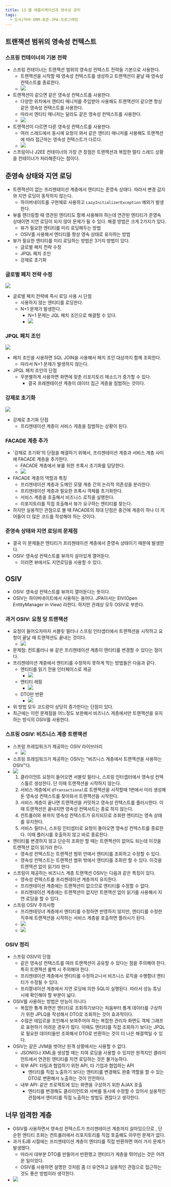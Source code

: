 ```yaml
---
title: 13-웹 애플리케이션과 영속성 관리
tags:
  - 도서/자바-ORM-표준-JPA-프로그래밍
---
```

## 트랜잭션 범위의 영속성 컨텍스트

### 스프링 컨테이너의 기본 전략

- 스프링 컨테이너는 트랜잭션 범위의 영속성 컨텍스트 전략을 기본으로 사용한다.
	- 트랜잭션을 시작할 때 영속성 컨텍스트를 생성하고 트랜잭션이 끝날 때 영속성 컨텍스트를 종료한다.
	- ![](assets/Pasted%20image%2020250305002058.png)
- 트랜잭션이 같으면 같은 영속성 컨텍스트를 사용한다.
	- 다양한 위치에서 엔티티 매니저를 주입받아 사용해도 트랜잭션이 같으면 항상 같은 영속성 컨텍스트를 사용한다.
	- 따라서 엔티티 매니저는 달라도 같은 영속성 컨텍스트를 사용한다.
	- ![](assets/Pasted%20image%2020250305002335.png)
- 트랜잭션이 다르면 다른 영속성 컨텍스트를 사용한다.
	- 여러 스레드에서 동시에 요청이 와서 같은 엔티티 매니저를 사용해도 트랜잭션에 따라 접근하는 영속성 컨텍스트가 다르다.
	- ![](assets/Pasted%20image%2020250305002526.png)
- 스프링이나 J2EE 컨테이너의 가장 큰 장점은 트랜잭션과 복잡한 멀티 스레드 상황을 컨테이너가 처리해준다는 점이다.

## 준영속 상태와 지연 로딩

- 트랜잭션이 없는 프리젠테이션 계층에서 엔티티는 준영속 상태다. 따라서 변경 감지와 지연 로딩이 동작하지 않는다.
	- 하이버네이트를 구현체로 사용하고 `LazyInitializerException` 예외가 발생한다.
- 뷰를 렌더링할 때 영관된 엔티티도 함께 사용해야 하는데 연관된 엔티티가 준영속 상태이면 지연 로딩이 되지 않아 문제가 될 수 있다. 해결 방법은 크게 2가지가 있다.
	- 뷰가 필요한 엔티티를 미리 로딩해두는 방법
	- OSIV를 사용해서 엔티티를 항상 영속 상태로 유지하는 방법
- 뷰가 필요한 엔티티를 미리 로딩하는 방법은 3가지 방법이 있다.
	- 글로벌 페치 전략 수정
	- JPQL 페치 조인
	- 강제로 초기화

### 글로벌 페치 전략 수정

![](assets/Pasted%20image%2020250305003756.png)

- 글로벌 페치 전략에 즉시 로딩 사용 시 단점
	- 사용하지 않는 엔티티를 로딩한다.
	- N+1 문제가 발생한다.
		- N+1 문제는 JQL 페치 조인으로 해결할 수 있다.
		- ![](assets/Pasted%20image%2020250305003858.png)

### JPQL 페치 조인

![](assets/Pasted%20image%2020250305004247.png)

- 페치 조인을 사용하면 SQL JOIN을 사용해서 페치 조인 대상까지 함께 조회한다. 
	- 따라서 N+1 문제가 발생하지 않는다.
- JPQL 페치 조인의 단점
	- 무분별하게 사용하면 화면에 맞춘 리포지토리 메소드가 증가할 수 있다.
		- 결국 프레젠테이션 계층이 데이터 접근 게층을 침범하는 것이다.

### 강제로 초기화

![](assets/Pasted%20image%2020250305004550.png)

- 강제로 초기화 단점
	- 프리젠테이션 계층이 서비스 게층을 침범하는 상황이 된다.

### FACADE 계층 추가

- '강제로 초기화'의 단점을 해결하기 위해서, 프리젠테이션 계층과 서비스 계층 사이에 FACADE 계층을 추가한다.
	- FACADE 계층에서 뷰를 위한 프록시 초기화를 담당한다.
	- ![](assets/Pasted%20image%2020250305004804.png)
- FACADE 계층의 역할과 특징
	- 프리젠테이션 계층과 도메인 모델 계층 간의 논리적 의존성을 분리한다.
	- 프리젠테이션 계층과 필요한 프록시 객체를 초기화한다.
	- 서비스 계층을 호출해서 비즈니스 로직을 실행한다.
	- 리포지토리를 직접 호출해서 뷰가 요구하는 엔티티를 찾는다.
- 하지만 실용적인 관점으로 볼 때 FACADE의 최대 단점은 중간에 계층이 하나 더 끼어들어 더 많은 코드를 작성해야 하는 것이다.

### 준영속 상태와 지연 로딩의 문제점

- 결국 이 문제들은 엔티티가 프리젠테이션 계층에서 준영속 상태이기 때문에 발생한다.
- OSIV: 영속성 컨텍스트를 뷰까지 살아있게 열어둔다.
	- 이러면 뷰에서도 지연로딩을 사용할 수 있다.

## OSIV

- OSIV: 영속성 컨텍스트를 뷰까지 열어둔다는 뜻이다.
- OSIV는 하이버네이트에서 사용하는 용어다. JPA이서는 EIV(Open EntityManager in View) 라한다. 하지만 관례상 모두 OSIV로 부른다.

### 과거 OSIV: 요청 당 트랜잭션

- 요청이 들어오자마자 서블릿 필터나 스프링 인터셉터에서 트랜잭션을 시작하고 요청이 끝날 때 트랜잭션도 끝내는 것이다.
	- ![](assets/Pasted%20image%2020250305010337.png)
- 문제점: 컨트롤러나 뷰 같은 프리젠테이션 계층이 엔티티를 변경할 수 있다는 점이다.
- 프리젠테이션 계층에서 엔티티를 수정하지 못하게 막는 방법들은 다음과 같다.
	- 엔티티를 읽기 전용 인터페이스로 제공
		- ![](assets/Pasted%20image%2020250305010457.png)
	- 엔티티 레핑
		- ![](assets/Pasted%20image%2020250305010505.png)
	- DTO만 반환
		- ![](assets/Pasted%20image%2020250305010515.png)
- 위 방법 모두 코드량이 상당히 증가한다는 단점이 있다.
- 최근에는 이런 문제점을 어느정도 보완해서 비즈니스 게층에서만 트랜잭션을 유지하는 방식의 OSIV를 사용한다.

### 스프링 OSIV: 비즈니스 계층 트랜잭션

- 스프링 프레임워크가 제공하는 OSIV 라이브러리
	- ![](assets/Pasted%20image%2020250305011340.png)
- 스프링 프레임워크가 제공하는 OSIV는 "비즈니스 게층에서 트랜잭션을 사용하는 OSIV"다.
- ![](assets/Pasted%20image%2020250305011749.png)
	1. 클라이언트 요청이 들어오면 서블릿 필터나, 스프링 인터셉터에서 영속성 컨텍스틀르 생성한다. 단 이때 트랜잭션을 시작하지 않는다.
	2. 서비스 게층에서 `@Transactional`로 트랜잭션을 시작할때 1번에서 미리 생성해둔 영속성 컨텍스트를 찾아와서 트랜잭션을 시작한다.
	3. 서비스 계층이 끝나면 트랜잭션을 커밋하고 영속성 컨텍스트를 플러시한다. 이때 트랜잭션은 끝내지면 영속성 컨텍사트는 종료 하지 않는다.
	4. 컨트롤러와 뷰까지 영속성 컨텍스트가 유지되므로 조회한 엔티티는 영속 상태를 유지한다.
	5. 서비스 필터나, 스프링 인터셉터로 요청이 돌아오면 영속성 컨텍스트를 종료한다. 이때 플러시를 호출하지 않고 바로 종료한다.
- 엔티티를 변경하지 않고 단순히 조회만 할 때는 트랜잭션이 없어도 되는데 이것을 트랜잭션 없이 읽기라 한다.
	- 영속성 컨텍스트는 트랜잭션 범위 안에서 엔티티를 조회하고 수정할 수 있다.
	- 영속성 컨텍스트는 트랜잭션 범위 밖에서 엔티티를 조회만 할 수 있다. 이것을 트랜잭션 없이 읽기라 한다.
- 스프링이 제공하는 비즈니스 계층 트랜잭션 OSIV는 다음과 같은 특징이 있다.
	- 영속성 컨텍스트를 프리젠테이션 계층까지 유지한다.
	- 프리젠테이션 계층에는 트랜잭션이 없으므로 엔티티를 수정할 수 없다.
	- 프리젠테이션 계층에는 트랜잭션이 없지만 트랜잭션 없이 읽기를 사용해서 지연 로딩을 할 수 있다.
- 스프링 OSIV 주의사항
	- 프리젠테잇녀 계층에서 엔티티를 수정하면 반영하지 않지만, 엔티티를 수정한 직후에 트랜잭션을 시작하는 서비스 게층을 호출하면 플러시가 된다.
	- ![](assets/Pasted%20image%2020250305012150.png)
	- ![](assets/Pasted%20image%2020250305012157.png)

### OSIV 정리

- 스프링 OSIV의 단점
	- 같은 영속성 컨텍스트를 여러 트랜잭션이 공유할 수 있다는 점을 주의해야 한다. 특히 트랜잭션 롤백 시 주의해야 한다.
	- 프리젠테이션 계층에서 엔티티를 수정하고나서 비즈니스 로직을 수행함녀 엔티티가 수정될 수 있다.
	- 프리젵네이션 게층에서 지연 로딩에 의한 SQL이 실행된다. 따라서 성능 튜닝 시에 확인해야 할 부분이 넓다.
- OSIV를 사용하는 방법은 만능이 아니다
	- 복잡한 통계 화면은 엔티티로 조회하기보다는 처음부터 통계 데이터를 구상하기 위한 JPLQ을 작성해서 DTO로 조회하는 것이 효과적이다.
	- 수많은 테입르을 조인해서 보여주어야 하는 복잡한 관리자 화면도 객체 그래프로 표현하기 어려운 경우가 많다. 이때도 엔티티를 직접 조회하기 보다는 JPQL로 필요한 데이터들만 조회해서 DTO로 반환하는 것이 더 나은 해결책일 수 있다.
- OSIV는 같은 JVM을 벗어난 원격 상황에서는 사용할 수 없다.
	- JSON이나 XML을 생성할 때는 지여 로딩을 사용할 수 있지만 원격지인 클라이언트에서 연관된 엔티티를 지연 로딩하는 것은 불가능하다.
	- 외부 API: 타팀과 협업하기 위한 API, 타 기업과 협업하는 API
		- 엔티티를 직접 노출하기 보다는 엔티티를 변경해도 완충 역할을 할 수 있는 DTO로 변환해서 노출하는 것이 안전하다.
	- 내부 API: 같은 프로젝트에 있는 화면을 구성하기 위한 AJAX 호출
		- 엔티티를 변경해도 클라이언트와 서버를 동시에 수정할 수 있어서 실용적인 관점에서 엔티티를 직접 노출하는 방법도 괜찮다고 생각한다.

## 너무 엄격한 계층

- OSIV를 사용하면서 영속성 컨텍스트가 프리젠테이션 계층까지 살아있으므로 , 단순한 엔티티 조회는 컨트롤러에서 리포지토리를 직접 호출해도 아무런 문제가 없다.
- 과거 EJB 시절에는 프리젠테이션 계층이 엔티티를 직접 반환하면 여러 가지 문제가 발생했다.
	- 따라서 대부분 DTO를 만들어서 반환했고 엔티티가 계층을 뛰어넘는 것은 어려운 일이었다.
	- OSIV를 사용하면 설명한 것처럼 좀 더 유연하고 실용적인 관점으로 접근하는 것도 좋은 방법이라 생각한다.
- ![](assets/Pasted%20image%2020250305021120.png)
